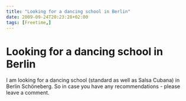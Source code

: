 ```yaml
---
title: "Looking for a dancing school in Berlin"
date: 2009-09-24T20:23:28+02:00
tags: [Freetime,]
---
```


# Looking for a dancing school in Berlin


I am looking for a dancing school (standard as well as Salsa Cubana) in Berlin Schöneberg. So in case you have any 
recommendations - please leave a comment.
